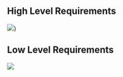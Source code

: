 ## High Level Requirements
![](https://github.com/gauri2323/M2-Embedded_Temperature_Measurement_System/blob/main/6_ImagesAndVideos/BHLR.png?raw=true))

## Low Level Requirements
![](https://github.com/gauri2323/M2-Embedded_Temperature_Measurement_System/blob/main/6_ImagesAndVideos/BLLR.png?raw=true)
